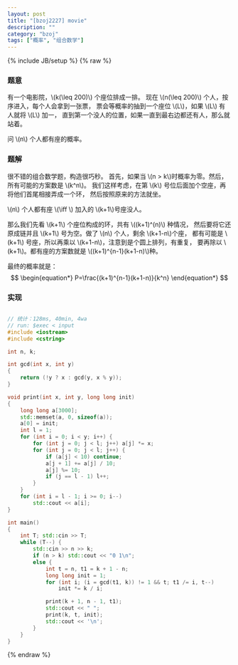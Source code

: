 ```yaml
---
layout: post
title: "[bzoj2227] movie"
description: ""
category: "bzoj"
tags: ["概率", "组合数学"]
---
```

{% include JB/setup %}
{% raw %}

### 题意

有一个电影院，\\(k(\leq 200)\\) 个座位排成一排。
现在 \\(n(\leq 200)\\) 个人，按序进入，每个人会拿到一张票，
票会等概率的抽到一个座位 \\(L\\)，如果 \\(L\\) 有人就将 \\(L\\) 加一，
直到第一个没人的位置，如果一直到最右边都还有人，那么就站着。

问 \\(n\\) 个人都有座的概率。

### 题解

很不错的组合数学题，构造很巧秒。
首先，如果当 \\(n > k\\)时概率为零。然后，所有可能的方案数是 \\(k^n\\)。
我们这样考虑，在第 \\(k\\) 号位后面加个空座，再将他们首尾相接弄成一个环，
然后按照原来的方法就坐。

\\(n\\) 个人都有座 \\(\iff \\) 加入的 \\(k+1\\)号座没人。


那么我们先看 \\(k+1\\) 个座位构成的环，共有 \\((k+1)^(n)\\) 种情况，
然后要将它还原成链并且 \\(k+1\\) 号为空。做了 \\(n\\) 个人，剩余 \\(k+1-n\\)个座，
都有可能是 \\(k+1\\) 号座，所以再乘以 \\(k+1-n\\)，注意到是个圆上排列，有重复，
要再除以 \\(k+1\\)。都有座的方案数就是 \\((k+1)^{n-1}(k+1-n)\\)种。

最终的概率就是：
$$ \begin{equation*} P=\frac{(k+1)^{n-1}(k+1-n)}{k^n} \end{equation*} $$

### 实现

```cpp

// 统计：128ms, 40min, 4wa
// run: $exec < input
#include <iostream>
#include <cstring>

int n, k;

int gcd(int x, int y)
{
	return (!y ? x : gcd(y, x % y));
}

void print(int x, int y, long long init)
{
	long long a[3000];
	std::memset(a, 0, sizeof(a));
	a[0] = init;
	int l = 1;
	for (int i = 0; i < y; i++) {
		for (int j = 0; j < l; j++) a[j] *= x;
		for (int j = 0; j < l; j++) {
			if (a[j] < 10) continue;
			a[j + 1] += a[j] / 10;
			a[j] %= 10;
			if (j == l - 1) l++;
		}
	}
	for (int i = l - 1; i >= 0; i--)
		std::cout << a[i];
}

int main()
{
	int T; std::cin >> T;
	while (T--) {
		std::cin >> n >> k;
		if (n > k) std::cout << "0 1\n";
		else {
			int t = n, t1 = k + 1 - n;
			long long init = 1;
			for (int i; (i = gcd(t1, k)) != 1 && t; t1 /= i, t--)
				init *= k / i;

			print(k + 1, n - 1, t1);
			std::cout << " ";
			print(k, t, init);
			std::cout << '\n';
		}
	}
}

```

{% endraw %}

